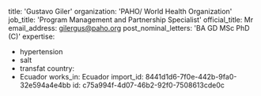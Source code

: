title: 'Gustavo Giler'
organization: 'PAHO/ World Health Organization'
job_title: 'Program Management and Partnership Specialist'
official_title: Mr
email_address: gilergus@paho.org
post_nominal_letters: 'BA GD MSc PhD (C)'
expertise:
  - hypertension
  - salt
  - transfat
country:
  - Ecuador
works_in: Ecuador
import_id: 8441d1d6-7f0e-442b-9fa0-32e594a4e4bb
id: c75a994f-4d07-46b2-92f0-7508613cde0c
